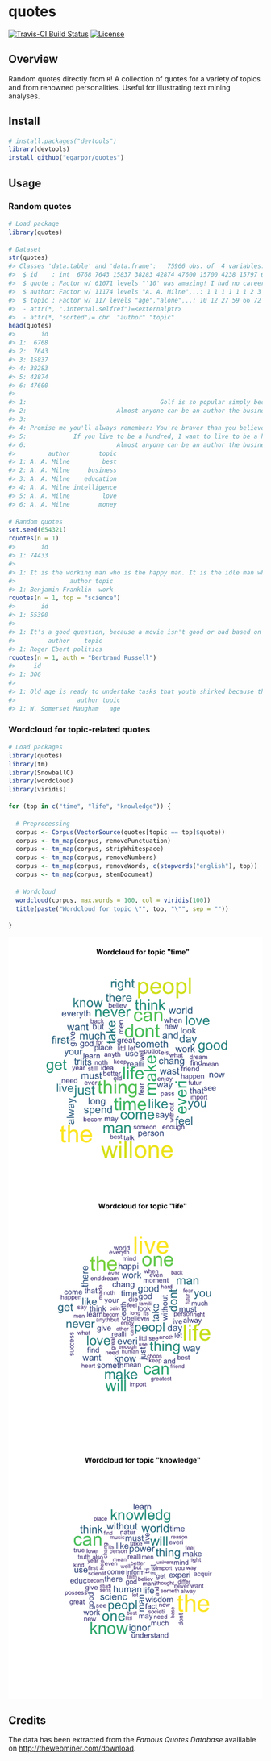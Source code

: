 <!-- README.md is generated from README.Rmd. Please edit that file -->
quotes
======

[![Travis-CI Build Status](https://travis-ci.org/egarpor/quotes.svg)](https://travis-ci.org/egarpor/quotes) [![License](https://img.shields.io/badge/license-MIT%20License-brightgreen.svg)](https://opensource.org/licenses/MIT)

Overview
--------

Random quotes directly from `R`! A collection of quotes for a variety of topics and from renowned personalities. Useful for illustrating text mining analyses.

Install
-------

``` r
# install.packages("devtools")
library(devtools)
install_github("egarpor/quotes")
```

Usage
-----

### Random quotes

``` r
# Load package
library(quotes)

# Dataset
str(quotes)
#> Classes 'data.table' and 'data.frame':   75966 obs. of  4 variables:
#>  $ id    : int  6768 7643 15837 38283 42874 47600 15700 4238 15797 62802 ...
#>  $ quote : Factor w/ 61071 levels "'10' was amazing! I had no career before '10' and then all of a sudden I was able to do pretty much whatever I was able to do i"| __truncated__,..: 11553 2587 53255 41310 27544 2587 38997 44055 705 705 ...
#>  $ author: Factor w/ 11174 levels "A. A. Milne",..: 1 1 1 1 1 1 2 3 3 3 ...
#>  $ topic : Factor w/ 117 levels "age","alone",..: 10 12 27 59 66 72 25 7 27 98 ...
#>  - attr(*, ".internal.selfref")=<externalptr> 
#>  - attr(*, "sorted")= chr  "author" "topic"
head(quotes)
#>       id
#> 1:  6768
#> 2:  7643
#> 3: 15837
#> 4: 38283
#> 5: 42874
#> 6: 47600
#>                                                                                                                         quote
#> 1:                                     Golf is so popular simply because it is the best game in the world at which to be bad.
#> 2:                         Almost anyone can be an author the business is to collect money and fame from this state of being.
#> 3:                                                                              To the uneducated, an A is just three sticks.
#> 4: Promise me you'll always remember: You're braver than you believe, and stronger than you seem, and smarter than you think.
#> 5:             If you live to be a hundred, I want to live to be a hundred minus one day so I never have to live without you.
#> 6:                         Almost anyone can be an author the business is to collect money and fame from this state of being.
#>         author        topic
#> 1: A. A. Milne         best
#> 2: A. A. Milne     business
#> 3: A. A. Milne    education
#> 4: A. A. Milne intelligence
#> 5: A. A. Milne         love
#> 6: A. A. Milne        money

# Random quotes
set.seed(654321)
rquotes(n = 1)
#>       id
#> 1: 74433
#>                                                                                       quote
#> 1: It is the working man who is the happy man. It is the idle man who is the miserable man.
#>               author topic
#> 1: Benjamin Franklin  work
rquotes(n = 1, top = "science")
#>       id
#> 1: 55390
#>                                                                                                                                                                               quote
#> 1: It's a good question, because a movie isn't good or bad based on its politics. It's usually good or bad for other reasons, though you might agree or disagree with its politics.
#>         author    topic
#> 1: Roger Ebert politics
rquotes(n = 1, auth = "Bertrand Russell")
#>     id
#> 1: 306
#>                                                                                       quote
#> 1: Old age is ready to undertake tasks that youth shirked because they would take too long.
#>                 author topic
#> 1: W. Somerset Maugham   age
```

### Wordcloud for topic-related quotes

``` r
# Load packages
library(quotes)
library(tm)
library(SnowballC)
library(wordcloud)
library(viridis)

for (top in c("time", "life", "knowledge")) {

  # Preprocessing
  corpus <- Corpus(VectorSource(quotes[topic == top]$quote))
  corpus <- tm_map(corpus, removePunctuation)
  corpus <- tm_map(corpus, stripWhitespace)
  corpus <- tm_map(corpus, removeNumbers)
  corpus <- tm_map(corpus, removeWords, c(stopwords("english"), top))
  corpus <- tm_map(corpus, stemDocument)
  
  # Wordcloud
  wordcloud(corpus, max.words = 100, col = viridis(100))
  title(paste("Wordcloud for topic \"", top, "\"", sep = ""))

}
```

<img src="README/README-wordcloud-1.png" style="display: block; margin: auto;" /><img src="README/README-wordcloud-2.png" style="display: block; margin: auto;" /><img src="README/README-wordcloud-3.png" style="display: block; margin: auto;" />

Credits
-------

The data has been extracted from the *Famous Quotes Database* availiable on <http://thewebminer.com/download>.
